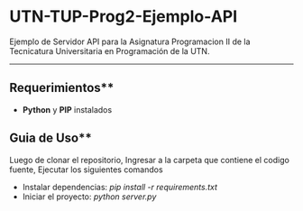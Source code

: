 # UTN-TUP-Prog2-Ejemplo-API
Ejemplo de Servidor API para la Asignatura Programacion II de la Tecnicatura Universitaria en Programación de la UTN.

**************************

## Requerimientos**
 - **Python** y **PIP** instalados

## Guia de Uso**
Luego de clonar el repositorio, Ingresar a la carpeta que contiene el codigo fuente, Ejecutar los siguientes comandos

 - Instalar dependencias: *pip install -r requirements.txt*
 - Iniciar el proyecto: *python server.py*
